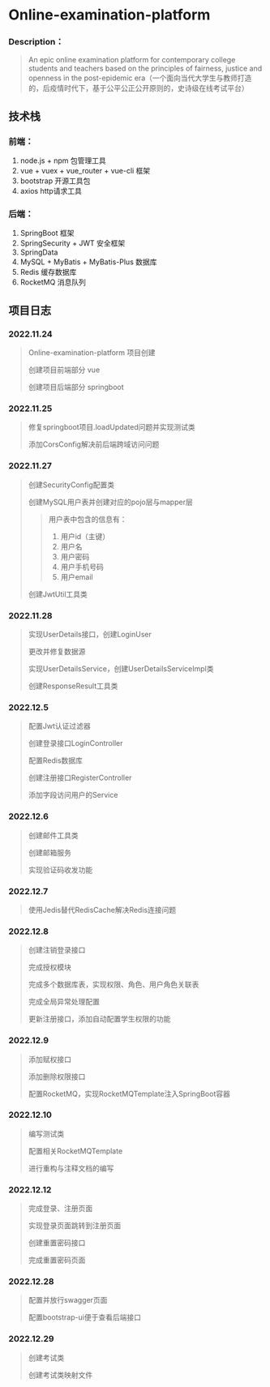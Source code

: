 # Online-examination-platform

### Description：

> An epic online examination platform for contemporary college students and teachers based on the principles of fairness, justice and openness in the post-epidemic era（一个面向当代大学生与教师打造的，后疫情时代下，基于公平公正公开原则的，史诗级在线考试平台）

## 技术栈

### 前端：

1. node.js + npm 包管理工具
2. vue + vuex + vue_router + vue-cli 框架
3. bootstrap 开源工具包
4. axios http请求工具

### 后端：

1. SpringBoot 框架
2. SpringSecurity + JWT 安全框架
3. SpringData
4. MySQL + MyBatis + MyBatis-Plus 数据库
5. Redis 缓存数据库
6. RocketMQ 消息队列

## 项目日志

### 2022.11.24

> Online-examination-platform 项目创建
>
> 创建项目前端部分 vue
>
> 创建项目后端部分 springboot

### 2022.11.25

> 修复springboot项目.loadUpdated问题并实现测试类
>
> 添加CorsConfig解决前后端跨域访问问题

### 2022.11.27

> 创建SecurityConfig配置类
>
> 创建MySQL用户表并创建对应的pojo层与mapper层
>
> > 用户表中包含的信息有：
> >
> > 1. 用户id（主键）
> > 2. 用户名
> > 3. 用户密码
> > 4. 用户手机号码
> > 5. 用户email
>
> 创建JwtUtil工具类

### 2022.11.28

> 实现UserDetails接口，创建LoginUser
>
> 更改并修复数据源
>
> 实现UserDetailsService，创建UserDetailsServiceImpl类
>
> 创建ResponseResult工具类

### 2022.12.5

> 配置Jwt认证过滤器
>
> 创建登录接口LoginController
>
> 配置Redis数据库
>
> 创建注册接口RegisterController
>
> 添加字段访问用户的Service

### 2022.12.6

> 创建邮件工具类
>
> 创建邮箱服务
>
> 实现验证码收发功能

### 2022.12.7

> 使用Jedis替代RedisCache解决Redis连接问题

### 2022.12.8

> 创建注销登录接口
>
> 完成授权模块
>
> 完成多个数据库表，实现权限、角色、用户角色关联表
>
> 完成全局异常处理配置
>
> 更新注册接口，添加自动配置学生权限的功能

### 2022.12.9

> 添加赋权接口
>
> 添加删除权限接口
>
> 配置RocketMQ，实现RocketMQTemplate注入SpringBoot容器

### 2022.12.10

> 编写测试类
>
> 配置相关RocketMQTemplate
>
> 进行重构与注释文档的编写

### 2022.12.12

>完成登录、注册页面
>
>实现登录页面跳转到注册页面
>
>创建重置密码接口
>
>完成重置密码页面

### 2022.12.28

> 配置并放行swagger页面
>
> 配置bootstrap-ui便于查看后端接口

### 2022.12.29

> 创建考试类
>
> 创建考试类映射文件
